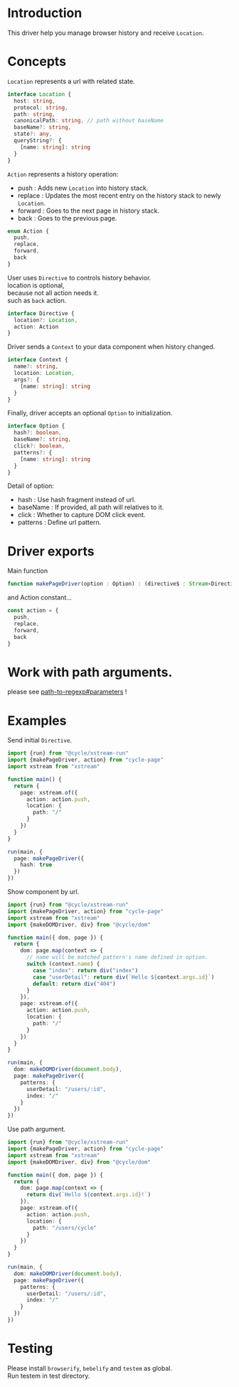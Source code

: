 # Introduction

This driver help you manage browser history and receive `Location`.  

# Concepts

`Location` represents a url with related state.

```ts
interface Location {
  host: string,
  protocol: string,
  path: string,
  canonicalPath: string, // path without baseName
  baseName?: string,
  state?: any,
  queryString?: {
    [name: string]: string
  }
}
```

`Action` represents a history operation:  

- push : Adds new `Location` into history stack.
- replace : Updates the most recent entry on the history stack to newly `Location`.
- forward : Goes to the next page in history stack.
- back : Goes to the previous page.

```ts
enum Action {
  push,
  replace,
  forward,
  back
}
```

User uses `Directive` to controls history behavior.  
location is optional,  
because not all action needs it.  
such as `back` action.

```ts
interface Directive {
  location?: Location,
  action: Action
}
```

Driver sends a `Context` to your data component when history changed.  

```ts
interface Context {
  name?: string,
  location: Location,
  args?: {
    [name: string]: string
  }
}
```

Finally, driver accepts an optional `Option` to initialization.

```ts
interface Option {
  hash?: boolean,
  baseName?: string,
  click?: boolean,
  patterns?: {
    [name: string]: string
  }
}
```

Detail of option:

- hash : Use hash fragment instead of url.
- baseName : If provided, all path will relatives to it.
- click : Whether to capture DOM click event.
- patterns : Define url pattern.

# Driver exports

Main function

```ts
function makePageDriver(option : Option) : (directive$ : Stream<Directive>) => Stream<Context>
```

and Action constant...

```ts
const action = {
  push,
  replace,
  forward,
  back
}
```

# Work with path arguments.

please see [path-to-regexp#parameters](https://github.com/pillarjs/path-to-regexp#parameters) !

# Examples

Send initial `Directive`.

```ts
import {run} from "@cycle/xstream-run"
import {makePageDriver, action} from "cycle-page"
import xstream from "xstream"

function main() {
  return {
    page: xstream.of({
      action: action.push,
      location: {
        path: "/"
      }
    })
  }
}

run(main, {
  page: makePageDriver({
    hash: true
  })
})
```

Show component by url.

```ts
import {run} from "@cycle/xstream-run"
import {makePageDriver, action} from "cycle-page"
import xstream from "xstream"
import {makeDOMDriver, div} from "@cycle/dom"

function main({ dom, page }) {
  return {
    dom: page.map(context => {
      // name will be matched pattern's name defined in option.
      switch (context.name) {
        case "index": return div("index")
        case "userDetail": return div(`Hello ${context.args.id}`)
        default: return div("404")
      }
    }),
    page: xstream.of({
      action: action.push,
      location: {
        path: "/"
      }
    })
  }
}

run(main, {
  dom: makeDOMDriver(document.body),
  page: makePageDriver({
    patterns: {
      userDetail: "/users/:id",
      index: "/"
    }
  })
})

```

Use path argument.

```ts
import {run} from "@cycle/xstream-run"
import {makePageDriver, action} from "cycle-page"
import xstream from "xstream"
import {makeDOMDriver, div} from "@cycle/dom"

function main({ dom, page }) {
  return {
    dom: page.map(context => {
      return div(`Hello ${context.args.id}!`)
    }),
    page: xstream.of({
      action: action.push,
      location: {
        path: "/users/cycle"
      }
    })
  }
}

run(main, {
  dom: makeDOMDriver(document.body),
  page: makePageDriver({
    patterns: {
      userDetail: "/users/:id",
      index: "/"
    }
  })
})
```

# Testing

Please install `browserify`, `bebelify` and `testem` as global.  
Run testem in test directory.  